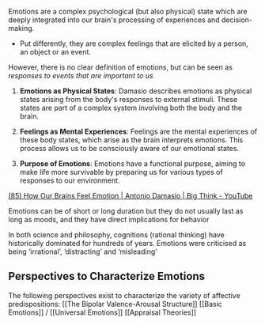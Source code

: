 Emotions are a complex psychological (but also physical) state which are deeply integrated into our brain's processing of experiences and decision-making. 
- Put differently, they are complex feelings that are elicited by a person, an object or an event.

However, there is no clear definition of emotions, but can be seen as *responses to events that are important to us*

1. **Emotions as Physical States**: Damasio describes emotions as physical states arising from the body's responses to external stimuli. These states are part of a complex system involving both the body and the brain.
    
2. **Feelings as Mental Experiences**: Feelings are the mental experiences of these body states, which arise as the brain interprets emotions. This process allows us to be consciously aware of our emotional states.
    
3. **Purpose of Emotions**: Emotions have a functional purpose, aiming to make life more survivable by preparing us for various types of responses to our environment.

[(85) How Our Brains Feel Emotion | Antonio Damasio | Big Think - YouTube](https://www.youtube.com/watch?v=KsSv1KzdiWU&t=6s)


Emotions can be of short or long duration but they do not usually last as long as moods, and they have direct implications for behavior

In both science and philosophy, cognitions (rational thinking) have historically dominated for hundreds of years. Emotions were criticised as being ‘irrational’, ‘distracting’ and ‘misleading’

## Perspectives to Characterize Emotions
The following perspectives exist to characterize the variety of affective predispositions:
[[The Bipolar Valence-Arousal Structure]]
[[Basic Emotions]] / [[Universal Emotions]]
[[Appraisal Theories]]


